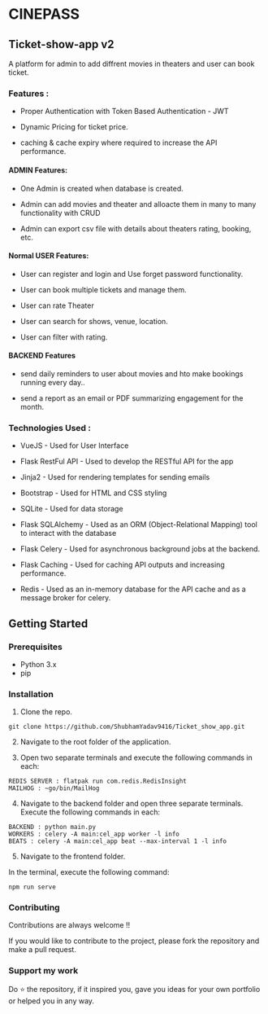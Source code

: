 # CINEPASS
## Ticket-show-app v2

A platform for admin to add diffrent movies in theaters and user can book ticket. 


### Features :

- Proper Authentication with Token Based Authentication - JWT

- Dynamic Pricing for ticket price.

- caching & cache expiry where required to increase the API performance.

#### ADMIN Features:

- One Admin is created when database is created.

- Admin can add movies and theater and alloacte them in many to many functionality with CRUD

- Admin can export csv file with details about theaters rating, booking, etc.

#### Normal USER Features:

- User can register and login and Use forget password functionality.

- User can book multiple tickets and manage them.

- User can rate Theater

- User can search for shows, venue, location.

- User can filter with rating.

#### BACKEND Features

- send daily reminders to user about movies and hto make bookings running every day..

- send a report as an email or PDF summarizing engagement for the month.

### Technologies Used : 

- VueJS - Used for User Interface 

- Flask RestFul API - Used to develop the RESTful API for the app

- Jinja2 - Used for rendering templates for sending emails

- Bootstrap - Used for HTML and CSS styling

- SQLite - Used for data storage

- Flask SQLAlchemy - Used as an ORM (Object-Relational Mapping) tool to interact with the database

- Flask Celery - Used for asynchronous background jobs at the backend.

- Flask Caching - Used for caching API outputs and increasing performance.

- Redis - Used as an in-memory database for the API cache and as a message broker for celery.


## Getting Started

### Prerequisites

- Python 3.x
- pip


### Installation

1. Clone the repo.

```
git clone https://github.com/ShubhamYadav9416/Ticket_show_app.git
```

2. Navigate to the root folder of the application.

3. Open two separate terminals and execute the following commands in each:

```
REDIS SERVER : flatpak run com.redis.RedisInsight
MAILHOG : ~go/bin/MailHog
```

4. Navigate to the backend folder and open three separate terminals. Execute the following commands in each:

```
BACKEND : python main.py
WORKERS : celery -A main:cel_app worker -l info
BEATS : celery -A main:cel_app beat --max-interval 1 -l info
```

5. Navigate to the frontend folder.

In the terminal, execute the following command:

```
npm run serve
```


### Contributing

Contributions are always welcome !!

If you would like to contribute to the project, please fork the repository and make a pull request.



### Support my work 
Do ⭐ the repository, if it inspired you, gave you ideas for your own portfolio or helped you in any way.


